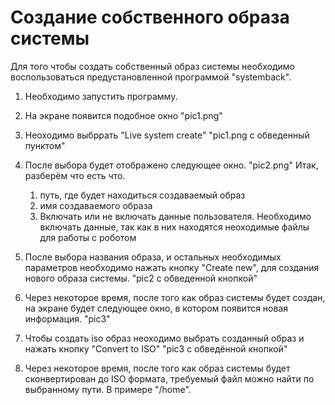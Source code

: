 # Создание собственного образа системы

Для того чтобы создать собственный образ системы необходимо воспользоваться 
предустановленной программой "systemback".

1. Необходимо запустить программу.
    
2. На экране появится подобное окно
"pic1.png"

3. Неоходимо выбррать "Live system create"
"pic1.png с обведенный пунктом"

4. После выбора будет отображено следующее окно.
"pic2.png"
Итак, разберём что есть что.
    
    1. путь, где будет находиться создаваемый образ
    2. имя создаваемого образа
    3. Включать или не включать данные пользователя. Необходимо включать 
    данные, так как в них находятся неоходимые файлы для работы с 
    роботом

5. После выбора названия образа, и остальных необходимых параметров 
необходимо нажать кнопку "Create new", для создания нового образа системы.
"pic2 с обведенной кнопкой"

6. Через некоторое время, после того как образ системы будет создан, на 
экране будет следующее окно, в котором появится новая информация.
"pic3"

7. Чтобы создать iso образ неоходимо выбрать созданный образ и 
нажать кнопку "Convert to ISO"
"pic3 с обведённой кнопкой"

8. Через некоторое время, после того как образ системы будет сконвертирован
до ISO формата, требуемый файл можно найти по выбранному пути. 
В примере "/home".